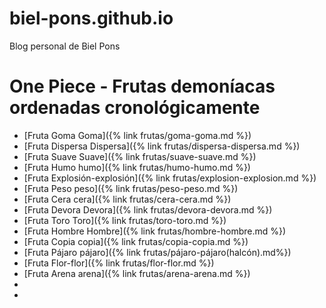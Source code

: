# biel-pons.github.io
Blog personal de Biel Pons

# One Piece - Frutas demoníacas ordenadas cronológicamente
* [Fruta Goma Goma]({% link frutas/goma-goma.md %})
* [Fruta Dispersa Dispersa]({% link frutas/dispersa-dispersa.md %})
* [Fruta Suave Suave]({% link frutas/suave-suave.md %})
* [Fruta Humo humo]({% link frutas/humo-humo.md %})
* [Fruta Explosión-explosión]({% link frutas/explosion-explosion.md %})
* [Fruta Peso peso]({% link frutas/peso-peso.md %})
* [Fruta Cera cera]({% link frutas/cera-cera.md %})
* [Fruta Devora Devora]({% link frutas/devora-devora.md %})
* [Fruta Toro Toro]({% link frutas/toro-toro.md %})
* [Fruta Hombre Hombre]({% link frutas/hombre-hombre.md %})
* [Fruta Copia copia]({% link frutas/copia-copia.md %})
* [Fruta Pájaro pájaro]({% link frutas/pájaro-pájaro(halcón).md%})
* [Fruta Flor-flor]({% link frutas/flor-flor.md %})
* [Fruta Arena arena]({% link frutas/arena-arena.md %})
* 
* 
